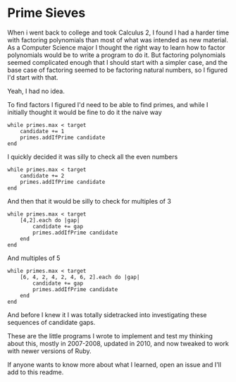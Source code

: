 # Prime Sieves

When i went back to college and took Calculus 2, I found I had a harder time with factoring polynomials than most of what was intended as new material.  As a Computer Science major I thought the right way to learn how to factor polynomials would be to write a program to do it.  But factoring polynomials seemed complicated enough that I should start with a simpler case, and the base case of factoring seemed to be factoring natural numbers, so I figured I'd start with that.

Yeah, I had no idea.

To find factors I figured I'd need to be able to find primes, and while I initially thought it would be fine to do it the naive way
```
while primes.max < target
	candidate += 1
	primes.addIfPrime candidate
end
```
I quickly decided it was silly to check all the even numbers
```
while primes.max < target
	candidate += 2
	primes.addIfPrime candidate
end
```
And then that it would be silly to check for multiples of 3
```
while primes.max < target
	[4,2].each do |gap|
		candidate += gap
		primes.addIfPrime candidate
	end
end
```
And multiples of 5
```
while primes.max < target
	[6, 4, 2, 4, 2, 4, 6, 2].each do |gap|
		candidate += gap
		primes.addIfPrime candidate
	end
end
```
And before I knew it I was totally sidetracked into investigating these sequences of candidate gaps.

These are the little programs I wrote to implement and test my thinking about this, mostly in 2007-2008, updated in 2010, and now tweaked to work with newer versions of Ruby.

If anyone wants to know more about what I learned, open an issue and I'll add to this readme.
